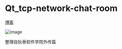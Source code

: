 # Qt_tcp-network-chat-room

[博客](https://segmentfault.com/a/1190000038379891)

![image](https://image-static.segmentfault.com/299/087/299087685-5fc9d980244e2)

整理自狄泰软件学院外传篇
